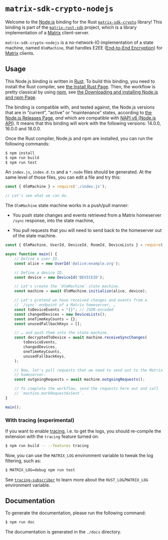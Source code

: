 # `matrix-sdk-crypto-nodejs`

Welcome to the [Node.js] binding for the Rust [`matrix-sdk-crypto`]
library! This binding is part of the [`matrix-rust-sdk`] project,
which is a library implementation of a [Matrix] client-server.

`matrix-sdk-crypto-nodejs` is a no-network-IO implementation of a
state machine, named `OlmMachine`, that handles E2EE ([End-to-End
Encryption](https://en.wikipedia.org/wiki/End-to-end_encryption)) for
[Matrix] clients.

## Usage

This Node.js binding is written in [Rust]. To build this binding, you
need to install the Rust compiler, see [the Install Rust
Page](https://www.rust-lang.org/tools/install). Then, the workflow is
pretty classical by using [npm], see [the Downloading and installing
Node.js and npm
Page](https://docs.npmjs.com/downloading-and-installing-node-js-and-npm).

The binding is compatible with, and tested against, the Node.js
versions that are in “current”, “active” or “maintenance” states,
according to [the Node.js Releases
Page](https://nodejs.org/en/about/releases/), _and_ which are
compatible with [NAPI v6 (Node.js
API)](https://nodejs.org/api/n-api.html#node-api-version-matrix). It
means that this binding will work with the following versions: 14.0.0,
16.0.0 and 18.0.0.

Once the Rust compiler, Node.js and npm are installed, you can run the
following commands:

```sh
$ npm install
$ npm run build
$ npm run test
```

An `index.js`, `index.d.ts` and a `*.node` files should be
generated. At the same level of those files, you can edit a file and
try this:

```javascript
const { OlmMachine } = require('./index.js');

// Let's see what we can do.
```

The `OlmMachine` state machine works in a push/pull manner:

* You push state changes and events retrieved from a Matrix homeserver
  `/sync` response, into the state machine,
  
* You pull requests that you will need to send back to the homeserver
  out of the state machine.
  
```javascript
const { OlmMachine, UserId, DeviceId, RoomId, DeviceLists } = require('./index.js');

async function main() {
    // Define a user ID.
    const alice = new UserId('@alice:example.org');

    // Define a device ID.
    const device = new DeviceId('DEVICEID');

    // Let's create the `OlmMachine` state machine.
    const machine = await OlmMachine.initialize(alice, device);

    // Let's pretend we have received changes and events from a
    // `/sync` endpoint of a Matrix homeserver, …
    const toDeviceEvents = "{}"; // JSON-encoded
    const changedDevices = new DeviceLists();
    const oneTimeKeyCounts = {};
    const unusedFallbackKeys = [];

    // … and push them into the state machine.
    const decryptedToDevice = await machine.receiveSyncChanges(
        toDeviceEvents,
        changedDevices,
        oneTimeKeyCounts,
        unusedFallbackKeys,
    );

    // Now, let's pull requests that we need to send out to the Matrix
    // homeserver.
    const outgoingRequests = await machine.outgoingRequests();

    // To complete the workflow, send the requests here out and call
    // `machine.markRequestAsSent`.
}

main();
```

### With tracing (experimental)

If you want to enable [tracing](https://tracing.rs), i.e. to get the
logs, you should re-compile the extension with the `tracing` feature
turned on:

```sh
$ npm run build -- --features tracing
```

Now, you can use the `MATRIX_LOG` environment variable to tweak the log filtering, such as:

```sh
$ MATRIX_LOG=debug npm run test
```

See
[`tracing-subscriber`](https://tracing.rs/tracing_subscriber/index.html)
to learn more about the `RUST_LOG`/`MATRIX_LOG` environment variable.

## Documentation

To generate the documentation, please run the following command:

```sh
$ npm run doc
```

The documentation is generated in the `./docs` directory.



[Node.js]: https://nodejs.org/
[`matrix-sdk-crypto`]: https://github.com/matrix-org/matrix-rust-sdk/tree/main/crates/matrix-sdk-crypto
[`matrix-rust-sdk`]: https://github.com/matrix-org/matrix-rust-sdk
[Matrix]: https://matrix.org/
[Rust]: https://www.rust-lang.org/
[npm]: https://www.npmjs.com/
